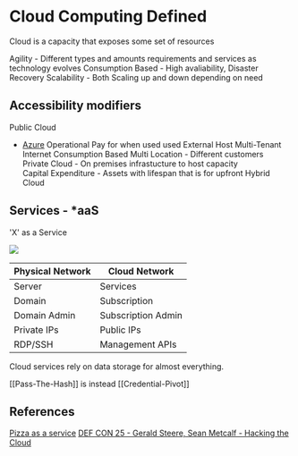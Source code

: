 
# Cloud Computing Defined 


Cloud is a capacity that exposes some set of resources 



Agility - Different types and amounts requirements and services as technology evolves
Consumption Based - High avaliability, Disaster Recovery 
Scalability - Both Scaling up and down depending on need


## Accessibility modifiers

Public Cloud
- [Azure]([[Azure-Defined]]) 
	Operational Pay for when used used
	External Host
	Multi-Tenant
	Internet
	Consumption Based
	Multi Location - Different customers
Private Cloud - On premises infrastucture to host capacity  
	Capital Expenditure - Assets with lifespan that is for upfront
Hybrid Cloud

## Services - \*aaS

'X' as a Service

![](pizzaasaservice.png)

Physical Network | Cloud Network
--- | ---
Server | Services
Domain | Subscription
Domain Admin | Subscription Admin
Private IPs | Public IPs
RDP/SSH | Management APIs

Cloud services rely on data storage for almost everything.

[[Pass-The-Hash]] is instead  [[Credential-Pivot]]


## References

[Pizza as a service](https://www.linkedin.com/pulse/20140730172610-9679881-pizza-as-a-service/)
[DEF CON 25 - Gerald Steere, Sean Metcalf - Hacking the Cloud](https://www.youtube.com/watch?v=LufXEPTlPak)